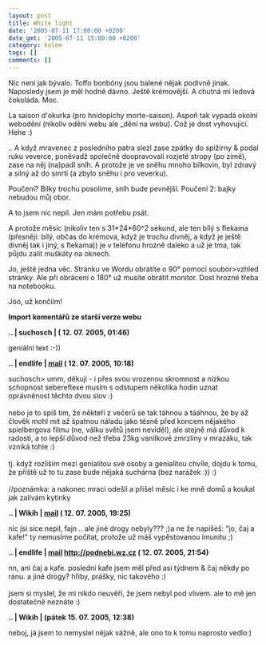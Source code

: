 ```yaml
---
layout: post
title: White light
date: '2005-07-11 17:00:00 +0200'
date_gmt: '2005-07-11 15:00:00 +0200'
category: kolem
tags: []
comments: []
---
```

<p>Nic není jak bývalo. Toffo bonbóny jsou balené nějak podivně jinak. Naposledy jsem je měl
hodně dávno. Ještě krémovější. A chutná mi ledová čokoláda. Moc.</p>
<p>La saison d'okurka (pro hnidopichy morte-saison). Aspoň tak vypadá okolní webodění (nikoliv
odění webu ale _dění na webu). Což je dost vyhovující. Hehe :)</p>
<p>.. A když mravenec z posledního patra slezl zase zpátky do spižírny &amp; podal ruku veverce,
poněvadž společně doopravovali rozjeté stropy (po zimě), zase na něj (na)padl sníh. A protože je ve sněhu
mnoho bílkovin, byl zdravý a silný až do smrti (a zbylo sněhu i pro veverku).</p>
<p>Poučení? Bílky trochu posolíme, sníh bude pevnější. Poučení 2: bajky nebudou můj obor.</p>
<p>A to jsem nic nepil. Jen mám potřebu psát.</p>
<p>A protože měsíc (nikoliv ten s 31*24*60^2 sekund, ale ten bílý s flekama (přesněji: bílý, občas do krémova, když je trochu divněj,
a když je ještě divněj tak i jiný, s flekama)) je v telefonu hrozně daleko a už je tma, tak půjdu zalít muškáty na oknech.</p>
<p>Jo, ještě jedna věc. Stránku ve Wordu obrátíte o 90&deg; pomocí soubor&gt;vzhled stránky. Ale při obrácení o 180&deg; už musíte
obrátit monitor. Dost hrozné třeba na notebooku.</p>
<p>Jóó, už končíím!</p>
<div class="import-komentaru">
<p><strong>Import komentářů ze starší verze webu</strong></p>
<div class="comment">
<p style="font-weight:bold"><span class="compredmet">..</span> | <span class="comname">suchosch</span> |  <a href=""></a> (&nbsp;12.&nbsp;07.&nbsp;2005,&nbsp;01:46)</p>
<p>geniální text :-)) </p>
</div>
<div class="comment">
<p style="font-weight:bold"><span class="compredmet">..</span> | <span class="comname">endlife</span> |  <a href="mailto:jan.martinek@post.cz">mail</a> (&nbsp;12.&nbsp;07.&nbsp;2005,&nbsp;10:18)</p>
<p>suchosch&gt; umm, děkuji - i přes svou vrozenou skromnost a nízkou schopnost sebereflexe musím s odstupem několika hodin uznat oprávněnost těchto dvou slov :) <br>  <br> nebo je to spíš tím, že někteří z večerů se tak táhnou a tááhnou, že by až člověk mohl mít až špatnou náladu jako těsně před koncem nějakého spielbergova filmu (ne, válku světů jsem neviděl), ale stejně má důvod k radosti, a to lepší důvod než třeba 23kg vanilkové zmrzliny v mrazáku, tak vzniká tohle :) <br>  <br> tj. když rozliším mezi genialitou své osoby a genialitou chvíle, dojdu k tomu, že příště už to tu zase bude nějaká suchárna (bez narážek :)) :) <br>  <br> //poznámka: a nakonec mraci odešli a přišel měsíc i ke mně domů a koukal jak zalívám kytinky </p>
</div>
<div class="comment">
<p style="font-weight:bold"><span class="compredmet">..</span> | <span class="comname">Wikih</span> |  <a href="mailto:ondrejmaca@centrum.cz">mail</a> (&nbsp;12.&nbsp;07.&nbsp;2005,&nbsp;19:25)</p>
<p>nic jsi sice nepil, fajn .. ale jiné drogy nebyly??? ;)a ne že napíšeš: &quot;jo, čaj a kafe!&quot; ty nemusíme počítat, protože už máš vypěstovanou imunitu ;) </p>
</div>
<div class="comment">
<p style="font-weight:bold"><span class="compredmet">..</span> | <span class="comname">endlife</span> |  <a href="mailto:jan.martinek@post.cz">mail</a>  <a href="http://podnebi.wz.cz">http://podnebi.wz.cz</a> (&nbsp;12.&nbsp;07.&nbsp;2005,&nbsp;21:54)</p>
<p>nn, ani čaj a kafe. poslední kafe jsem měl před asi týdnem &amp; čaj někdy po ránu. a jiné drogy? hřiby, prášky, nic takového :)  <br>  <br> jsem si myslel, že mi nikdo neuvěří, že jsem nebyl pod vlivem. ale to mě jen dostatečně neznáte :) </p>
</div>
<div class="comment">
<p style="font-weight:bold"><span class="compredmet">..</span> | <span class="comname">Wikih</span> | (pátek&nbsp;15.&nbsp;07.&nbsp;2005,&nbsp;12:38)</p>
<p>neboj, já jsem to nemyslel nějak vážně, ale ono to k tomu naprosto vedlo:) </p>
</div>
</div>
